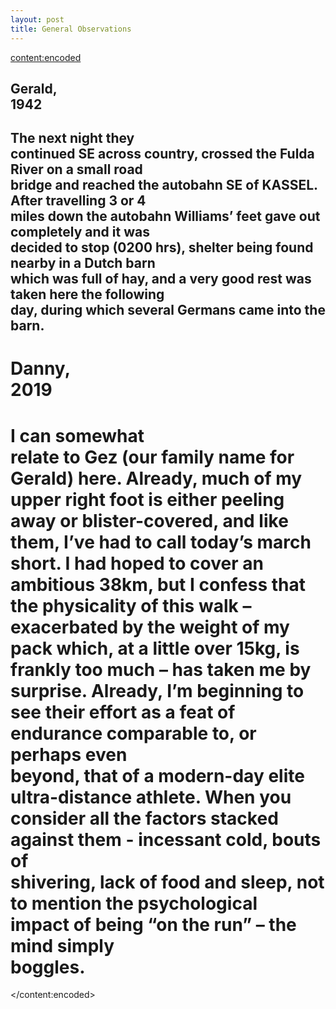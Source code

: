 ```yaml
---
layout: post
title: General Observations
---
```

<content:encoded><h2 style="white-space:pre-wrap;"><strong>Gerald, 1942</strong></h2><h2 style="white-space:pre-wrap;">The next night they continued SE across country, crossed the Fulda River on a small road bridge and reached the autobahn SE of KASSEL. After travelling 3 or 4 miles down the autobahn Williams’ feet gave out completely and it was decided to stop (0200 hrs), shelter being found nearby in a Dutch barn which was full of hay, and a very good rest was taken here the following day, during which several Germans came into the barn.</h2><h1 style="white-space:pre-wrap;"><strong>Danny, 2019</strong></h1><h1 style="white-space:pre-wrap;">I can somewhat relate to Gez (our family name for Gerald) here. Already, much of my upper right foot is either peeling away or blister-covered, and like them, I’ve had to call today’s march short. I had hoped to cover an ambitious 38km, but I confess that the physicality of this walk – exacerbated by the weight of my pack which, at a little over 15kg, is frankly too much – has taken me by surprise. Already, I’m beginning to see their effort as a feat of endurance comparable to, or perhaps even beyond, that of a modern-day elite ultra-distance athlete. When you consider all the factors stacked against them - incessant cold, bouts of shivering, lack of food and sleep, not to mention the psychological impact of being “on the run” – the mind simply boggles.</h1></content:encoded>